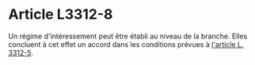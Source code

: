 # Article L3312-8

Un régime d'intéressement peut être établi au niveau de la branche. Elles concluent à cet effet un accord dans les conditions prévues à [l'article L. 3312-5][1].

 [1]: /affichCodeArticle.do?cidTexte=LEGITEXT000006072050&idArticle=LEGIARTI000031012200&dateTexte=&categorieLien=id
